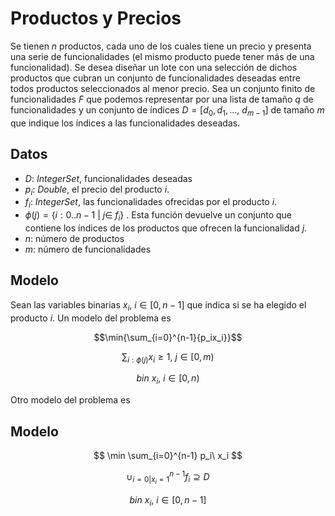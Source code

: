 # Productos y Precios

Se tienen $n$ productos, cada uno de los cuales tiene un precio y presenta una serie de funcionalidades (el mismo producto puede tener más de una funcionalidad). Se desea diseñar un lote con una selección de dichos productos que cubran un conjunto de funcionalidades deseadas entre todos productos seleccionados al menor precio.
Sea un conjunto finito de funcionalidades $F$ que podemos representar por una lista de tamaño $q$ de funcionalidades y un conjunto de índices $D= [d_0,d_1, \ldots,\ d_{m-1}]$ de tamaño $m$ que indique los índices a las funcionalidades deseadas.

## Datos

- $D$: _IntegerSet_, funcionalidades deseadas
- $p_i$: _Double_, el precio del producto $i$. 
- $f_i$: _IntegerSet_, las funcionalidades ofrecidas  por el producto $i$. 
- $\phi(j)= \{i:0..n-1\ | \ j \in \ f_i\}$ . Esta función devuelve un conjunto que contiene los índices de los productos que ofrecen la funcionalidad $j$. 
- $n$: número de productos
- $m$: número de funcionalidades

## Modelo

Sean las variables binarias $x_i,\ i \in [0,n-1]$ que indica si se ha elegido el producto $i$. 
Un modelo del problema es

$$\min{\sum_{i=0}^{n-1}{p_ix_i}}$$

$$\sum_{i:\phi(j)} x_i \geq 1,\ j\in [0,m) $$

$$ bin\ x_i,\ i\in [0,n)$$

 
Otro modelo del problema es

## Modelo

$$ \min \sum_{i=0}^{n-1} p_i\ x_i $$

$$\cup_{i=0|x_i=1}^{n-1} f_i \supseteq D$$

$$bin\ x_i,\ i\in [0,n-1]$$
